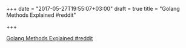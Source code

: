 +++
date = "2017-05-27T19:55:07+03:00"
draft = true
title = "Golang Methods Explained  #reddit"

+++

<p><a href="https://t.co/HigB5Hn4A2">Golang Methods Explained  #reddit</a></p>